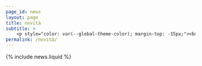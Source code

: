 ```yaml
---
page_id: news
layout: page
title: novità
subtitle: >
    <p style="color: var(--global-theme-color); margin-top: -15px;"><b> <a href="https://marcorosso.com/news/">news</a>&nbsp;<a href="https://marcorosso.com/es/novedades/">novedades</a> </b></p>
permalink: /novità/
---
```


  {% include news.liquid %}
